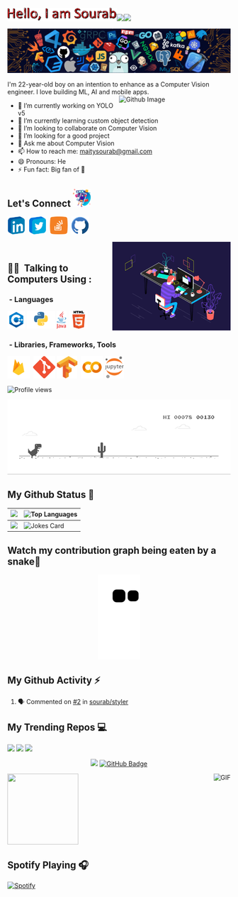 <img src="https://github.com/SOURAB-BAPPA/SOURAB-BAPPA/blob/main/text.gif" height="30"><img src="https://media.giphy.com/media/hvRJCLFzcasrR4ia7z/giphy.gif" width="40px"><a href="https://github.com/404"><img src="https://user-images.githubusercontent.com/73097560/115834477-dbab4500-a447-11eb-908a-139a6edaec5c.gif"></a>

<img src="https://github.com/SOURAB-BAPPA/SOURAB-BAPPA/blob/main/header_.png" >

I'm 22-year-old boy on an intention to enhance as a Computer Vision engineer. I love building ML, AI and mobile apps.
<img width="50%" align="right" alt="Github Image" src="https://raw.githubusercontent.com/onimur/.github/master/.resources/git-header.svg" />
- 🔭 I’m currently working on YOLO v5
- 🌱 I’m currently learning custom object detection
- 👯 I’m looking to collaborate on Computer Vision
- 🤔 I’m looking for a good project
- 💬 Ask me about Computer Vision
- 📫 How to reach me: [maitysourab@gmail.com](mailto:maitysourab@gmail.com)
- 😄 Pronouns: He
- ⚡ Fun fact: Big fan of 🌈

## Let's Connect <img src="https://github.com/SOURAB-BAPPA/SOURAB-BAPPA/blob/main/assets/logo/socials.png" width=40 height=40 /> 

[<img src='https://github.com/SOURAB-BAPPA/SOURAB-BAPPA/blob/main/assets/logo/iconfinder_social_media_isometric_14-linkedin_3529657.png' alt='linkedin' height='40'>](https://www.linkedin.com/in/sourab-maity-4551061b8/)&nbsp;  [<img src='https://github.com/SOURAB-BAPPA/SOURAB-BAPPA/blob/main/assets/logo/iconfinder_social_media_isometric_6-twitter_3529664.png' alt='twitter' height='40'>](https://twitter.com/maity_sourab)&nbsp;  [<img src='https://github.com/SOURAB-BAPPA/SOURAB-BAPPA/blob/main/assets/logo/iconfinder_StackOverflow_2613280.png' alt='stackoverflow' height='40'>](https://stackoverflow.com/users/13909768/sourab-maity)&nbsp;
[<img src='https://github.com/SOURAB-BAPPA/SOURAB-BAPPA/blob/main/assets/logo/iconfinder__github_1156638.png' alt='github' height='40'>](https://github.com/SOURAB-BAPPA)&nbsp;  

<img alt="Coding Gif" src="https://github.com/SOURAB-BAPPA/SOURAB-BAPPA/blob/main/assets/gif.gif" height="200" align="right"/>&nbsp;
 <br/>
 
## 👨‍💻 &nbsp;Talking to Computers Using :

### &nbsp;- Languages

<img src = 'https://github.com/SOURAB-BAPPA/SOURAB-BAPPA/blob/main/assets/logo/cpp.png' height='40'/>&nbsp;<img src = 'https://github.com/SOURAB-BAPPA/SOURAB-BAPPA/blob/main/assets/logo/python.png' height='40'/>&nbsp;<img src = 'https://github.com/SOURAB-BAPPA/SOURAB-BAPPA/blob/main/assets/logo/java.png' height='40'/>&nbsp; <img src = 'https://github.com/SOURAB-BAPPA/SOURAB-BAPPA/blob/main/assets/logo/html.png' width='40'/>&nbsp;

### &nbsp;- Libraries, Frameworks, Tools  


<img src = 'https://github.com/saumya66/saumya66/blob/main/assets/logo/firebase.png' height='50'/>&nbsp;
<img src = 'https://github.com/saumya66/saumya66/blob/main/assets/logo/git.png' height='50'/>&nbsp;<img src = 'https://github.com/saumya66/saumya66/blob/main/assets/logo/tens.png' height='50'/>&nbsp;  <img src = 'https://github.com/saumya66/saumya66/blob/main/assets/logo/colab.png' height='50'/>&nbsp;<img src = 'https://github.com/saumya66/saumya66/blob/main/assets/logo/jupy.png' height='50'/>&nbsp;

![Profile views](https://gpvc.arturio.dev/SOURAB-BAPPA)

![Dino](https://github.com/SOURAB-BAPPA/SOURAB-BAPPA/blob/main/dino.gif)

## My Github Status 🦸
| ![](https://github-readme-stats.vercel.app/api?username=SOURAB-BAPPA&show_icons=true&bg_color=45,fc00ff,00dbde&title_color=fff&text_color=fff) | ![Top Languages](https://github-readme-stats.vercel.app/api/top-langs/?username=SOURAB-BAPPA) |
| --- | --- |
| ![](https://github-readme-streak-stats.herokuapp.com/?user=SOURAB-BAPPA) | ![Jokes Card](https://readme-jokes.vercel.app/api) |


## Watch my contribution graph being eaten by a snake🐍

<p align="center">
  <img src="https://github.com/SOURAB-BAPPA/SOURAB-BAPPA/blob/output/github-contribution-grid-snake.svg" alt="snake"></center>
</p>

## My Github Activity ⚡

<!--START_SECTION:activity-->
1. 🗣 Commented on [#2](https://github.com/styler/issues/2) in [sourab/styler](https://github.com/r)

<!--END_SECTION:activity-->

## My Trending Repos 💻

[![](https://github-readme-stats.vercel.app/api/pin/?username=SOURAB-BAPPA&repo=JERVIS_AI&bg_color=45,fc00ff,00dbde&title_color=fff&text_color=fff)](https://github.com/SOURAB-BAPPA/JERVIS_AI)
[![](https://github-readme-stats.vercel.app/api/pin/?username=SOURAB-BAPPA&repo=AlgorithmsAndDataStructure&bg_color=45,fc00ff,00dbde&title_color=fff&text_color=fff)](https://github.com/SOURAB-BAPPA/AlgorithmsAndDataStructure)
[![](https://github-readme-stats.vercel.app/api/pin/?username=SOURAB-BAPPA&repo=DuckHuntGame-AI&bg_color=45,fc00ff,00dbde&title_color=fff&text_color=fff)](https://github.com/SOURAB-BAPPA/DuckHuntGame-AI)

<p align='center'><img src='https://visitor-badge.laobi.icu/badge?page_id=SOURAB-BAPPA'> <a href="https://github.com/SOURAB-BAPPA?tab=followers"><img src="https://img.shields.io/github/followers/SOURAB-BAPPA?label=Followers&style=social" alt="GitHub Badge"></a>
</p>
<img align="right" alt="GIF" height="160px" src="https://octodex.github.com/images/daftpunktocat-thomas.gif" />
<img src="https://octodex.github.com/images/daftpunktocat-guy.gif" height="160px" width="160px"> 



## Spotify Playing 🎧

[![Spotify](https://novatorem2-alpha.vercel.app/api/spotify)](https://open.spotify.com/user/v3u6o6qjexr1zv9w39l6c4qq2)

